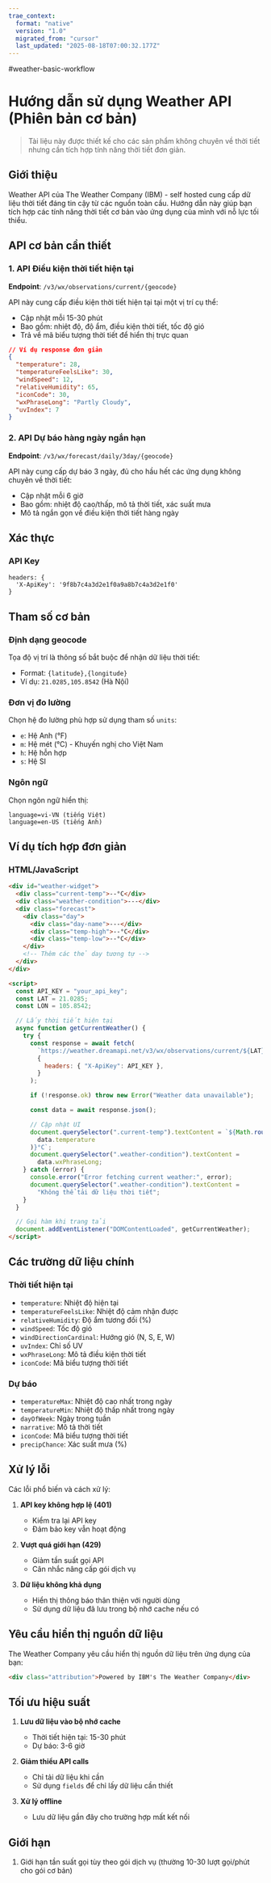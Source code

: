 ```yaml
---
trae_context:
  format: "native"
  version: "1.0"
  migrated_from: "cursor"
  last_updated: "2025-08-18T07:00:32.177Z"
---
```


#weather-basic-workflow
# Hướng dẫn sử dụng Weather API (Phiên bản cơ bản)

> Tài liệu này được thiết kế cho các sản phẩm không chuyên về thời tiết nhưng cần tích hợp tính năng thời tiết đơn giản.

## Giới thiệu

Weather API của The Weather Company (IBM) - self hosted cung cấp dữ liệu thời tiết đáng tin cậy từ các nguồn toàn cầu. Hướng dẫn này giúp bạn tích hợp các tính năng thời tiết cơ bản vào ứng dụng của mình với nỗ lực tối thiểu.

## API cơ bản cần thiết

### 1. API Điều kiện thời tiết hiện tại

**Endpoint**: `/v3/wx/observations/current/{geocode}`

API này cung cấp điều kiện thời tiết hiện tại tại một vị trí cụ thể:

- Cập nhật mỗi 15-30 phút
- Bao gồm: nhiệt độ, độ ẩm, điều kiện thời tiết, tốc độ gió
- Trả về mã biểu tượng thời tiết để hiển thị trực quan

```json
// Ví dụ response đơn giản
{
  "temperature": 28,
  "temperatureFeelsLike": 30,
  "windSpeed": 12,
  "relativeHumidity": 65,
  "iconCode": 30,
  "wxPhraseLong": "Partly Cloudy",
  "uvIndex": 7
}
```

### 2. API Dự báo hàng ngày ngắn hạn

**Endpoint**: `/v3/wx/forecast/daily/3day/{geocode}`

API này cung cấp dự báo 3 ngày, đủ cho hầu hết các ứng dụng không chuyên về thời tiết:

- Cập nhật mỗi 6 giờ
- Bao gồm: nhiệt độ cao/thấp, mô tả thời tiết, xác suất mưa
- Mô tả ngắn gọn về điều kiện thời tiết hàng ngày

## Xác thực

### API Key

```
headers: {
  'X-ApiKey': '9f8b7c4a3d2e1f0a9a8b7c4a3d2e1f0'
}
```

## Tham số cơ bản

### Định dạng geocode

Tọa độ vị trí là thông số bắt buộc để nhận dữ liệu thời tiết:

- Format: `{latitude},{longitude}`
- Ví dụ: `21.0285,105.8542` (Hà Nội)

### Đơn vị đo lường

Chọn hệ đo lường phù hợp sử dụng tham số `units`:

- `e`: Hệ Anh (°F)
- `m`: Hệ mét (°C) - Khuyến nghị cho Việt Nam
- `h`: Hệ hỗn hợp
- `s`: Hệ SI

### Ngôn ngữ

Chọn ngôn ngữ hiển thị:

```
language=vi-VN (tiếng Việt)
language=en-US (tiếng Anh)
```

## Ví dụ tích hợp đơn giản

### HTML/JavaScript

```html
<div id="weather-widget">
  <div class="current-temp">--°C</div>
  <div class="weather-condition">---</div>
  <div class="forecast">
    <div class="day">
      <div class="day-name">---</div>
      <div class="temp-high">--°C</div>
      <div class="temp-low">--°C</div>
    </div>
    <!-- Thêm các thẻ day tương tự -->
  </div>
</div>

<script>
  const API_KEY = "your_api_key";
  const LAT = 21.0285;
  const LON = 105.8542;

  // Lấy thời tiết hiện tại
  async function getCurrentWeather() {
    try {
      const response = await fetch(
        `https://weather.dreamapi.net/v3/wx/observations/current/${LAT},${LON}?apiKey=${API_KEY}&units=m&language=vi-VN`,
        {
          headers: { "X-ApiKey": API_KEY },
        }
      );

      if (!response.ok) throw new Error("Weather data unavailable");

      const data = await response.json();

      // Cập nhật UI
      document.querySelector(".current-temp").textContent = `${Math.round(
        data.temperature
      )}°C`;
      document.querySelector(".weather-condition").textContent =
        data.wxPhraseLong;
    } catch (error) {
      console.error("Error fetching current weather:", error);
      document.querySelector(".weather-condition").textContent =
        "Không thể tải dữ liệu thời tiết";
    }
  }

  // Gọi hàm khi trang tải
  document.addEventListener("DOMContentLoaded", getCurrentWeather);
</script>
```

## Các trường dữ liệu chính

### Thời tiết hiện tại

- `temperature`: Nhiệt độ hiện tại
- `temperatureFeelsLike`: Nhiệt độ cảm nhận được
- `relativeHumidity`: Độ ẩm tương đối (%)
- `windSpeed`: Tốc độ gió
- `windDirectionCardinal`: Hướng gió (N, S, E, W)
- `uvIndex`: Chỉ số UV
- `wxPhraseLong`: Mô tả điều kiện thời tiết
- `iconCode`: Mã biểu tượng thời tiết

### Dự báo

- `temperatureMax`: Nhiệt độ cao nhất trong ngày
- `temperatureMin`: Nhiệt độ thấp nhất trong ngày
- `dayOfWeek`: Ngày trong tuần
- `narrative`: Mô tả thời tiết
- `iconCode`: Mã biểu tượng thời tiết
- `precipChance`: Xác suất mưa (%)

## Xử lý lỗi

Các lỗi phổ biến và cách xử lý:

1. **API key không hợp lệ (401)**

   - Kiểm tra lại API key
   - Đảm bảo key vẫn hoạt động

2. **Vượt quá giới hạn (429)**
   - Giảm tần suất gọi API
   - Cân nhắc nâng cấp gói dịch vụ
3. **Dữ liệu không khả dụng**
   - Hiển thị thông báo thân thiện với người dùng
   - Sử dụng dữ liệu đã lưu trong bộ nhớ cache nếu có

## Yêu cầu hiển thị nguồn dữ liệu

The Weather Company yêu cầu hiển thị nguồn dữ liệu trên ứng dụng của bạn:

```html
<div class="attribution">Powered by IBM's The Weather Company</div>
```

## Tối ưu hiệu suất

1. **Lưu dữ liệu vào bộ nhớ cache**

   - Thời tiết hiện tại: 15-30 phút
   - Dự báo: 3-6 giờ

2. **Giảm thiểu API calls**

   - Chỉ tải dữ liệu khi cần
   - Sử dụng `fields` để chỉ lấy dữ liệu cần thiết

3. **Xử lý offline**
   - Lưu dữ liệu gần đây cho trường hợp mất kết nối

## Giới hạn

1. Giới hạn tần suất gọi tùy theo gói dịch vụ (thường 10-30 lượt gọi/phút cho gói cơ bản)
